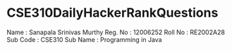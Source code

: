 # CSE310DailyHackerRankQuestions
Name : Sanapala Srinivas Murthy
Reg. No : 12006252
Roll No : RE2002A28
Sub Code : CSE310
Sub Name : Programming in Java
